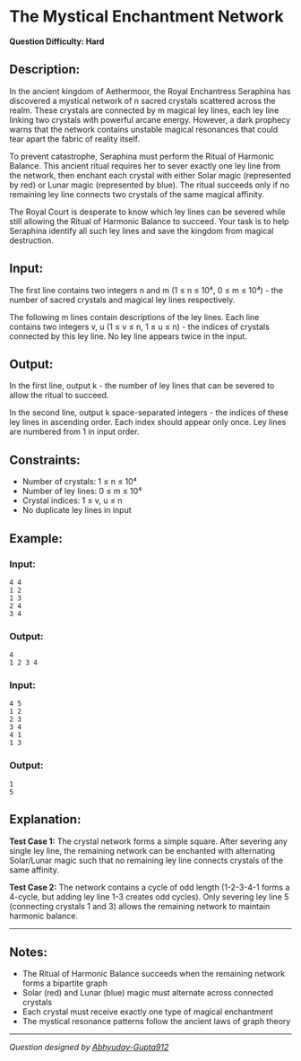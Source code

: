 # The Mystical Enchantment Network

**Question Difficulty: Hard**

## Description:

In the ancient kingdom of Aethermoor, the Royal Enchantress Seraphina has discovered a mystical network of n sacred crystals scattered across the realm. These crystals are connected by m magical ley lines, each ley line linking two crystals with powerful arcane energy. However, a dark prophecy warns that the network contains unstable magical resonances that could tear apart the fabric of reality itself.

To prevent catastrophe, Seraphina must perform the Ritual of Harmonic Balance. This ancient ritual requires her to sever exactly one ley line from the network, then enchant each crystal with either Solar magic (represented by red) or Lunar magic (represented by blue). The ritual succeeds only if no remaining ley line connects two crystals of the same magical affinity.

The Royal Court is desperate to know which ley lines can be severed while still allowing the Ritual of Harmonic Balance to succeed. Your task is to help Seraphina identify all such ley lines and save the kingdom from magical destruction.

## Input:

The first line contains two integers n and m (1 ≤ n ≤ 10⁴, 0 ≤ m ≤ 10⁴) - the number of sacred crystals and magical ley lines respectively.

The following m lines contain descriptions of the ley lines. Each line contains two integers v, u (1 ≤ v ≤ n, 1 ≤ u ≤ n) - the indices of crystals connected by this ley line. No ley line appears twice in the input.

## Output:

In the first line, output k - the number of ley lines that can be severed to allow the ritual to succeed.

In the second line, output k space-separated integers - the indices of these ley lines in ascending order. Each index should appear only once. Ley lines are numbered from 1 in input order.

## Constraints:

- Number of crystals: 1 ≤ n ≤ 10⁴
- Number of ley lines: 0 ≤ m ≤ 10⁴
- Crystal indices: 1 ≤ v, u ≤ n
- No duplicate ley lines in input

## Example:

### Input:

```
4 4
1 2
1 3
2 4
3 4
```

### Output:

```
4
1 2 3 4
```

### Input:

```
4 5
1 2
2 3
3 4
4 1
1 3
```

### Output:

```
1
5
```

## Explanation:

**Test Case 1:** The crystal network forms a simple square. After severing any single ley line, the remaining network can be enchanted with alternating Solar/Lunar magic such that no remaining ley line connects crystals of the same affinity.

**Test Case 2:** The network contains a cycle of odd length (1-2-3-4-1 forms a 4-cycle, but adding ley line 1-3 creates odd cycles). Only severing ley line 5 (connecting crystals 1 and 3) allows the remaining network to maintain harmonic balance.

---

## Notes:

- The Ritual of Harmonic Balance succeeds when the remaining network forms a bipartite graph
- Solar (red) and Lunar (blue) magic must alternate across connected crystals
- Each crystal must receive exactly one type of magical enchantment
- The mystical resonance patterns follow the ancient laws of graph theory

---

_Question designed by [Abhyuday-Gupta912](https://github.com/Abhyuday-Gupta912)_
